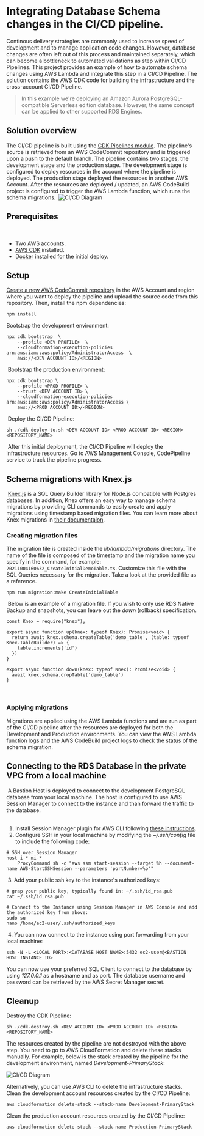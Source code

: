 # Integrating Database Schema changes in the CI/CD pipeline. 
Continous delivery strategies are commonly used to increase speed of development and to manage application code changes. However, database changes are often left out of this process and maintained separately, which can become a bottleneck to automated validations as step within CI/CD Pipelines. This project provides an example of how to automate schema changes using AWS Lambda and integrate this step in a CI/CD Pipeline. The solution contains the AWS CDK code for building the infrastructure and the cross-account CI/CD Pipeline.

> In this example we're deploying an Amazon Aurora PostgreSQL-compatible Serverless edition database. However, the same concept can be applied to other supported RDS Engines. 
​
## Solution overview
The CI/CD pipeline is built using the [CDK Pipelines module](https://docs.aws.amazon.com/cdk/api/latest/docs/pipelines-readme.html). The pipeline's source is retrieved from an AWS CodeCommit repository and is triggered upon a push to the default branch. The pipeline contains two stages, the development stage and the production stage. The development stage is configured to deploy resources in the account where the pipeline is deployed. The production stage deployed the resources in another AWS Account. After the resources are deployed / updated, an AWS CodeBuild project is configured to trigger the AWS Lambda function, which runs the schema migrations.
​
​
![CI/CD Diagram](./images/rds-db-schema-migrations.png)
​
## Prerequisites 
​
* Two AWS accounts.
* [AWS CDK](https://docs.aws.amazon.com/cdk/latest/guide/getting_started.html#getting_started_install) installed.
* [Docker](https://www.docker.com/products/docker-desktop) installed for the initial deploy.
​
## Setup
[Create a new AWS CodeCommit repository](https://docs.aws.amazon.com/codecommit/latest/userguide/how-to-create-repository.html) in the AWS Account and region where you want to deploy the pipeline and upload the source code from this repository. Then, install the npm dependencies: 

```
npm install
```

Bootstrap the development environment: 
​
```
npx cdk bootstrap  \ 
    --profile <DEV PROFILE>  \ 
    --cloudformation-execution-policies arn:aws:iam::aws:policy/AdministratorAccess  \
    aws://<DEV ACCOUNT ID>/<REGION>
```
​
Bootstrap the production environment: 
```
npx cdk bootstrap \                
    --profile <PROD PROFILE> \
    --trust <DEV ACCOUNT ID> \
    --cloudformation-execution-policies arn:aws:iam::aws:policy/AdministratorAccess \
    aws://<PROD ACCOUNT ID>/<REGION>
```
​
Deploy the CI/CD Pipeline: 
​
```
sh ./cdk-deploy-to.sh <DEV ACCOUNT ID> <PROD ACCOUNT ID> <REGION> <REPOSITORY_NAME>
```
​
After this initial deployment, the CI/CD Pipeline will deploy the infrastructure resources. Go to AWS Management Console, CodePipeline service to track the pipeline progress.
​
## Schema migrations with Knex.js
​
[Knex.js](https://knexjs.org/) is a SQL Query Builder library for Node.js compatible with Postgres databases. In addition, Knex offers an easy way to manage
schema migrations by providing CLI commands to easily create and apply migrations using timestamp based migration files. You can learn more about Knex migrations in [their documentaion](https://knexjs.org/#Migrations). 
​
### Creating migration files
The migration file is created inside the *lib/lambda/migrations* directory. The name of the file is composed of the timestamp and the migration name you specify in the command, for example: `20211004160632_CreateInitialDemoTable.ts`. Customize this file with the SQL Queries necessary for the migration. Take a look at the provided file as a reference.

```
npm run migration:make CreateInitialTable
```
​
Below is an example of a migration file. If you wish to only use RDS Native Backup and snapshots, you can leave out the *down* (rollback) specification.

```
const Knex = require("knex");

export async function up(knex: typeof Knex): Promise<void> {
  return await knex.schema.createTable('demo_table', (table: typeof Knex.TableBuilder) => {
    table.increments('id')
  })
}

export async function down(knex: typeof Knex): Promise<void> {
  await knex.schema.dropTable('demo_table')
}
```
​
### Applying migrations 
Migrations are applied using the AWS Lambda functions and are run as part of the CI/CD pipeline after the resources are deployed for both the Development and Production environments. You can view the AWS Lambda function logs and the AWS CodeBuild project logs to check the status of the schema migration.

## Connecting to the RDS Database in the private VPC from a local machine 
​
A Bastion Host is deployed to connect to the development PostgreSQL database from your local machine.
The host is configured to use AWS Session Manager to connect to the instance and than forward the traffic to the database.  
​
1. Install Session Manager plugin for AWS CLI following [these instructions](https://docs.aws.amazon.com/systems-manager/latest/userguide/session-manager-working-with-install-plugin.html).
2. Configure SSH in your local machine by modifying the *~/.ssh/config* file to include the following code:
​
```
# SSH over Session Manager
host i-* mi-*
    ProxyCommand sh -c "aws ssm start-session --target %h --document-name AWS-StartSSHSession --parameters 'portNumber=%p'"
```
​
3. Add your public ssh key to the instance's authorized keys: 
​
```
# grap your public key, typically found in: ~/.ssh/id_rsa.pub
cat ~/.ssh/id_rsa.pub
​
# Connect to the Instance using Session Manager in AWS Console and add the authorized key from above:
sudo su
nano /home/ec2-user/.ssh/authorized_keys
```
​
4. You can now connect to the instance using port forwarding from your local machine:
​
```
ssh -N -L <LOCAL PORT>:<DATABASE HOST NAME>:5432 ec2-user@<BASTION HOST INSTANCE ID>
```

You can now use your preferred SQL Client to connect to the database by using *127.0.0.1* as a hostname and <LOCAL PORT> as port. The database username and password can be retrieved by the AWS Secret Manager secret. 

## Cleanup
Destroy the CDK Pipeline: 

```
sh ./cdk-destroy.sh <DEV ACCOUNT ID> <PROD ACCOUNT ID> <REGION> <REPOSITORY_NAME>
```

The resources created by the pipeline are not destroyed with the above step. You need to go to AWS CloudFormation and delete these stacks manually. For example, below is the stack created by the pipeline for the development environment, named *Development-PrimaryStack*: 

![CI/CD Diagram](./images/cfn.png)

Alternatively, you can use AWS CLI to delete the infrastructure stacks.
Clean the development account resources created by the CI/CD Pipeline: 

```
aws cloudformation delete-stack --stack-name Development-PrimaryStack
```

Clean the production account resources created by the CI/CD Pipeline: 

```
aws cloudformation delete-stack --stack-name Production-PrimaryStack
```